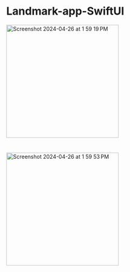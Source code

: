 # Landmark-app-SwiftUI

<img width="297" alt="Screenshot 2024-04-26 at 1 59 19 PM" src="https://github.com/Omveer99/Landmark-app-SwiftUI/assets/109145701/08bc9371-9645-41f1-8cdf-034206a3afa2">
<h1>   </h1>
<img width="297" alt="Screenshot 2024-04-26 at 1 59 53 PM" src="https://github.com/Omveer99/Landmark-app-SwiftUI/assets/109145701/d9adbf90-6943-467a-88a5-4bd11ea5449f">
